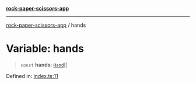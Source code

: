 [**rock-paper-scissors-app**](../README.md)

***

[rock-paper-scissors-app](../README.md) / hands

# Variable: hands

> `const` **hands**: [`Hand`](../enumerations/Hand.md)[]

Defined in: [index.ts:11](https://github.com/zoolu-got-rhythm/rock-paper-scissors/blob/ea7f480936e085b19483e8c551aae41136f1b8c2/src/index.ts#L11)
